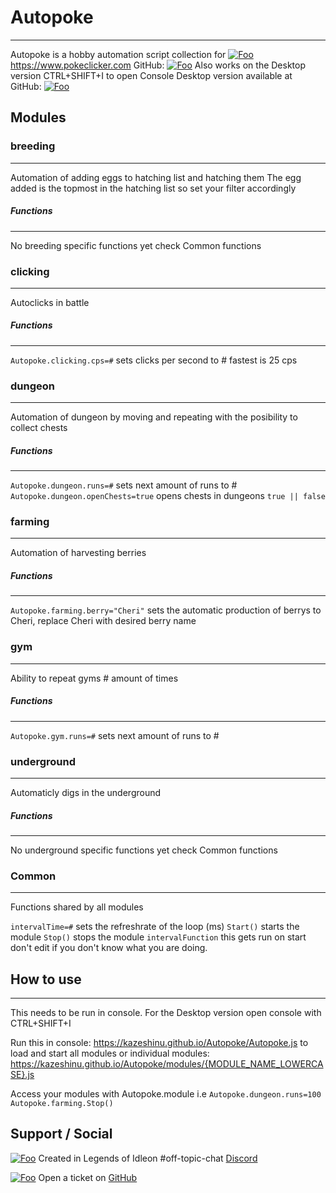 # Autopoke
------------------

Autopoke is a hobby automation script collection for [![Foo](https://raw.githubusercontent.com/pokeclicker/pokeclicker/develop/src/assets/images/favicon.ico)](https://www.pokeclicker.com)https://www.pokeclicker.com  GitHub: [![Foo](https://i.imgur.com/qV0ZkHA.png)](https://github.com/pokeclicker/pokeclicker)
Also works on the Desktop version CTRL+SHIFT+I to open Console 
Desktop version available at GitHub: [![Foo](https://i.imgur.com/qV0ZkHA.png)](https://github.com/RedSparr0w/Pokeclicker-desktop)

## Modules

### breeding
------------------
Automation of adding eggs to hatching list and hatching them
The egg added is the topmost in the hatching list so set your filter accordingly

##### Functions
-----------------
No breeding specific functions yet check Common functions

### clicking
------------------
Autoclicks in battle

##### Functions
-----------------
`Autopoke.clicking.cps=#` sets clicks per second to # fastest is 25 cps

### dungeon
------------------
Automation of dungeon by moving and repeating with the posibility to collect chests

##### Functions
-----------------
`Autopoke.dungeon.runs=#` sets next amount of runs to #
`Autopoke.dungeon.openChests=true` opens chests in dungeons `true || false`

### farming
------------------
Automation of harvesting berries

##### Functions
-----------------
`Autopoke.farming.berry="Cheri"` sets the automatic production of berrys to Cheri, replace Cheri with desired berry name 

### gym
------------------
Ability to repeat gyms # amount of times

##### Functions
-----------------
`Autopoke.gym.runs=#` sets next amount of runs to #

### underground
------------------
Automaticly digs in the underground

##### Functions
-----------------
No underground specific functions yet check Common functions

### Common
------------------
Functions shared by all modules

`intervalTime=#` sets the refreshrate of the loop (ms)
`Start()` starts the module
`Stop()` stops the module
`intervalFunction` this gets run on start don't edit if you don't know what you are doing.


## How to use
------------------

This needs to be run in console.
For the Desktop version open console with CTRL+SHIFT+I

Run this in console: https://kazeshinu.github.io/Autopoke/Autopoke.js to load and start all modules
or individual modules: https://kazeshinu.github.io/Autopoke/modules/{MODULE_NAME_LOWERCASE}.js

Access your modules with Autopoke.module i.e `Autopoke.dungeon.runs=100` `Autopoke.farming.Stop()`

Support / Social
------------------

[![Foo](https://i.imgur.com/XvxEoEE.png)](https://discord.com/invite/idleon) Created in Legends of Idleon #off-topic-chat [Discord](https://discord.com/invite/idleon "Discord")

[![Foo](https://i.imgur.com/qV0ZkHA.png)](https://github.com/Kazeshinu/Autopoke/issues/new) Open a ticket on [GitHub](https://github.com/Kazeshinu/Autopoke/issues/new "GitHub")